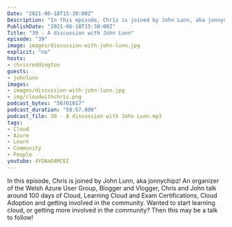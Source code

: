 ```yaml
---
Date: "2021-06-18T15:30:00Z"
Description: "In this episode, Chris is joined by John Lunn, aka jonnychipz! An organizer of the Welsh Azure User Group, Blogger and Vlogger, Chris and John talk around 100 days of Cloud, Learning Cloud and Exam Certifications, Cloud Adoption and getting involved in the community. Wanted to start learning cloud, or getting more involved in the community? Then this may be a talk to follow!"
PublishDate: "2021-06-18T15:30:00Z"
Title: "39 - A discussion with John Lunn"
episode: "39"
image: images/discussion-with-john-lunn.jpg
explicit: "no"
hosts:
- chrisreddington
guests:
- johnlunn
images:
- images/discussion-with-john-lunn.jpg
- img/cloudwithchris.png
podcast_bytes: "56701017"
podcast_duration: "58:57.000"
podcast_file: 39 - A discussion with John Lunn.mp3
tags:
- Cloud
- Azure
- Learn
- Community
- People
youtube: 4YOAaO4MCEI
---
```

In this episode, Chris is joined by John Lunn, aka jonnychipz! An organizer of the Welsh Azure User Group, Blogger and Vlogger, Chris and John talk around 100 days of Cloud, Learning Cloud and Exam Certifications, Cloud Adoption and getting involved in the community. Wanted to start learning cloud, or getting more involved in the community? Then this may be a talk to follow!